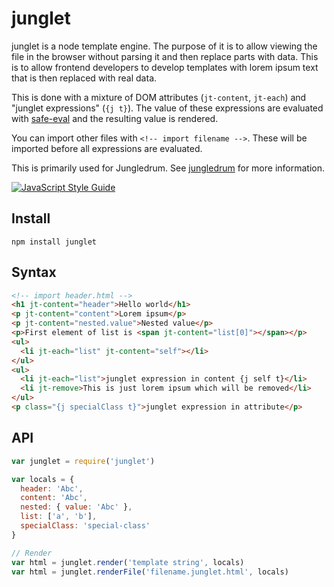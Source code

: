 # junglet

junglet is a node template engine. The purpose of it is to allow viewing the file in the browser without parsing it and then replace parts with data. This is to allow frontend developers to develop templates with lorem ipsum text that is then replaced with real data.

This is done with a mixture of DOM attributes (`jt-content`, `jt-each`) and "junglet expressions" (`{j t}`). The value of these expressions are evaluated with [safe-eval](https://github.com/hacksparrow/safe-eval) and the resulting value is rendered.

You can import other files with `<!-- import filename -->`. These will be imported before all expressions are evaluated.

This is primarily used for Jungledrum. See [jungledrum](https://github.com/hesselbom/jungledrum) for more information.

[![JavaScript Style Guide](https://cdn.rawgit.com/feross/standard/master/badge.svg)](https://github.com/feross/standard)

## Install
```
npm install junglet
```

## Syntax
```html
<!-- import header.html -->
<h1 jt-content="header">Hello world</h1>
<p jt-content="content">Lorem ipsum</p>
<p jt-content="nested.value">Nested value</p>
<p>First element of list is <span jt-content="list[0]"></span></p>
<ul>
  <li jt-each="list" jt-content="self"></li>
</ul>
<ul>
  <li jt-each="list">junglet expression in content {j self t}</li>
  <li jt-remove>This is just lorem ipsum which will be removed</li>
</ul>
<p class="{j specialClass t}">junglet expression in attribute</p>
```

## API
```javascript
var junglet = require('junglet')

var locals = {
  header: 'Abc',
  content: 'Abc',
  nested: { value: 'Abc' },
  list: ['a', 'b'],
  specialClass: 'special-class'
}

// Render
var html = junglet.render('template string', locals)
var html = junglet.renderFile('filename.junglet.html', locals)
```
